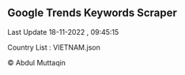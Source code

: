 

## Google Trends Keywords Scraper 
 
Last Update 18-11-2022 , 09:45:15

Country List :
VIETNAM.json



© Abdul Muttaqin 

